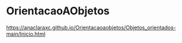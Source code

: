# OrientacaoAObjetos
https://anaclaraxc.github.io/Orientacaoaobjetos/Objetos_orientados-main/Inicio.html

